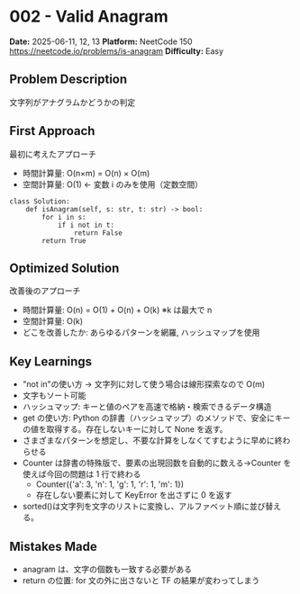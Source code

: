 # 002 - Valid Anagram

**Date:** 2025-06-11, 12, 13
**Platform:** NeetCode 150 https://neetcode.io/problems/is-anagram
**Difficulty:** Easy

## Problem Description

文字列がアナグラムかどうかの判定

## First Approach

最初に考えたアプローチ

- 時間計算量: O(n×m) = O(n) × O(m)
- 空間計算量: O(1) ← 変数 i のみを使用（定数空間）

```
class Solution:
    def isAnagram(self, s: str, t: str) -> bool:
        for i in s:
            if i not in t:
                return False
        return True
```

## Optimized Solution

改善後のアプローチ

- 時間計算量: O(n) = O(1) + O(n) + O(k) ※k は最大で n
- 空間計算量: O(k)
- どこを改善したか: あらゆるパターンを網羅, ハッシュマップを使用

## Key Learnings

- "not in"の使い方 → 文字列に対して使う場合は線形探索なので O(m)
- 文字もソート可能
- ハッシュマップ: キーと値のペアを高速で格納・検索できるデータ構造
- get の使い方: Python の辞書（ハッシュマップ）のメソッドで、安全にキーの値を取得する。存在しないキーに対して None を返す。
- さまざまなパターンを想定し、不要な計算をしなくてすむように早めに終わらせる
- Counter は辞書の特殊版で、要素の出現回数を自動的に数える->Counter を使えば今回の問題は 1 行で終わる
  - Counter({'a': 3, 'n': 1, 'g': 1, 'r': 1, 'm': 1})
  - 存在しない要素に対して KeyError を出さずに 0 を返す
- sorted()は文字列を文字のリストに変換し、アルファベット順に並び替える。

## Mistakes Made

- anagram は、文字の個数も一致する必要がある
- return の位置: for 文の外に出さないと TF の結果が変わってしまう
